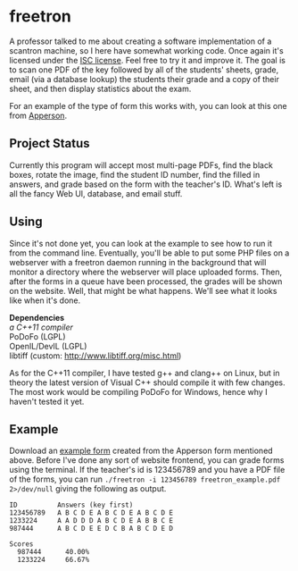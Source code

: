 freetron
========
A professor talked to me about creating a software implementation of a scantron
machine, so I here have somewhat working code. Once again it's licensed under
the [ISC license](http://floft.net/uploads/isc-license.txt).  Feel free to try
it and improve it. The goal is to scan one PDF of the key followed by all of
the students' sheets, grade, email (via a database lookup) the students their
grade and a copy of their sheet, and then display statistics about the exam.

For an example of the type of form this works with, you can look at this one
from [Apperson](https://ssl1.appersonsecure.com/pdfs/common/29240.PDF).

Project Status
--------------
Currently this program will accept most multi-page PDFs, find the black boxes,
rotate the image, find the student ID number, find the filled in answers, and
grade based on the form with the teacher's ID. What's left is all the fancy Web
UI, database, and email stuff.

Using
-----
Since it's not done yet, you can look at the example to see how to run it from
the command line. Eventually, you'll be able to put some PHP files on a webserver
with a freetron daemon running in the background that will monitor a directory
where the webserver will place uploaded forms. Then, after the forms in a queue
have been processed, the grades will be shown on the website. Well, that might be
what happens. We'll see what it looks like when it's done.

**Dependencies**  
*a C++11 compiler*  
PoDoFo (LGPL)  
OpenIL/DevIL (LGPL)  
libtiff (custom: http://www.libtiff.org/misc.html)

As for the C++11 compiler, I have tested g++ and clang++ on Linux, but in
theory the latest version of Visual C++ should compile it with few changes. The
most work would be compiling PoDoFo for Windows, hence why I haven't tested it
yet.

Example
-------
Download an [example form](http://floft.net/uploads/freetron_example.pdf)
created from the Apperson form mentioned above. Before I've done any sort of
website frontend, you can grade forms using the terminal. If the teacher's id
is 123456789 and you have a PDF file of the forms, you can run `./freetron -i
123456789 freetron_example.pdf 2>/dev/null` giving the following as output.

    ID          Answers (key first)
    123456789   A B C D E A B C D E A B C D E 
    1233224     A A D D D A B C D E A B B C E 
    987444      A B C D E E D C B A B C D E D 

    Scores
      987444      40.00%
      1233224     66.67%
